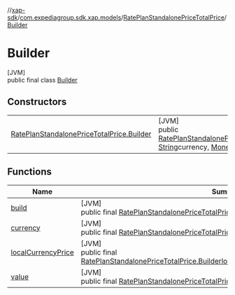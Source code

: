 //[xap-sdk](../../../../index.md)/[com.expediagroup.sdk.xap.models](../../index.md)/[RatePlanStandalonePriceTotalPrice](../index.md)/[Builder](index.md)

# Builder

[JVM]\
public final class [Builder](index.md)

## Constructors

| | |
|---|---|
| [RatePlanStandalonePriceTotalPrice.Builder](-rate-plan-standalone-price-total-price.-builder.md) | [JVM]<br>public [RatePlanStandalonePriceTotalPrice.Builder](index.md)[RatePlanStandalonePriceTotalPrice.Builder](-rate-plan-standalone-price-total-price.-builder.md)([String](https://docs.oracle.com/javase/8/docs/api/java/lang/String.html)value, [String](https://docs.oracle.com/javase/8/docs/api/java/lang/String.html)currency, [Money](../../-money/index.md)localCurrencyPrice) |

## Functions

| Name | Summary |
|---|---|
| [build](build.md) | [JVM]<br>public final [RatePlanStandalonePriceTotalPrice](../index.md)[build](build.md)() |
| [currency](currency.md) | [JVM]<br>public final [RatePlanStandalonePriceTotalPrice.Builder](index.md)[currency](currency.md)([String](https://docs.oracle.com/javase/8/docs/api/java/lang/String.html)currency) |
| [localCurrencyPrice](local-currency-price.md) | [JVM]<br>public final [RatePlanStandalonePriceTotalPrice.Builder](index.md)[localCurrencyPrice](local-currency-price.md)([Money](../../-money/index.md)localCurrencyPrice) |
| [value](value.md) | [JVM]<br>public final [RatePlanStandalonePriceTotalPrice.Builder](index.md)[value](value.md)([String](https://docs.oracle.com/javase/8/docs/api/java/lang/String.html)value) |
